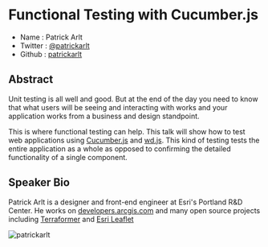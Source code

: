 # Functional Testing with Cucumber.js

* Name      : Patrick Arlt
* Twitter   : [@patrickarlt][]
* Github    : [patrickarlt][]

## Abstract

Unit testing is all well and good. But at the end of the day you need to know that what users will be seeing and interacting with works and your application works from a business and design standpoint.

This is where functional testing can help. This talk will show how to test web applications using [Cucumber.js](https://github.com/cucumber/cucumber-js) and [wd.js](https://github.com/admc/wd). This kind of testing tests the entire application as a whole as opposed to confirming the detailed functionality of a single component.

## Speaker Bio

Patrick Arlt is a designer and front-end engineer at Esri's Portland R&D Center. He works on [developers.arcgis.com](https://developers.arcgis.com) and many open source projects including [Terraformer](https://github.com/esri/Terraformer) and [Esri Leaflet](https://github.com/Esri/esri-leaflet)

![patrickarlt](https://raw.github.com/cascadiajs/2013.cascadiajs.com/master/images/patrickarlt.png)

[@patrickarlt]:http://twitter.com/patrickarlt
[patrickarlt]:http://github.com/patrickarlt